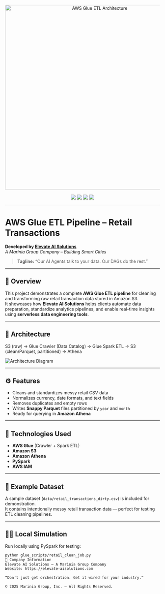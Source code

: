 <!-- Badges & Branding -->
<p align="center">
  <img src="architecture_diagram.png" width="600" alt="AWS Glue ETL Architecture"><br><br>
  <a href="https://elevate-aisolutions.com"><img src="https://img.shields.io/badge/Built%20By-Elevate%20AI%20Solutions-%238A2BE2?style=for-the-badge&logo=amazonaws&logoColor=white"></a>
  <img src="https://img.shields.io/badge/Python-3.10+-blue?style=for-the-badge&logo=python&logoColor=white">
  <img src="https://img.shields.io/badge/AWS%20Glue-Spark%20ETL-orange?style=for-the-badge&logo=apache-spark&logoColor=white">
  <img src="https://img.shields.io/badge/Status-Portfolio%20Demo-green?style=for-the-badge&logo=github&logoColor=white">
</p>

---

# AWS Glue ETL Pipeline – Retail Transactions  

**Developed by [Elevate AI Solutions](https://elevate-aisolutions.com)**  
*A Marinia Group Company – Building Smart Cities*  

> **Tagline:** “Our AI Agents talk to your data. Our DAGs do the rest.”  

---

## 🧭 Overview  
This project demonstrates a complete **AWS Glue ETL pipeline** for cleaning and transforming raw retail transaction data stored in Amazon S3.  
It showcases how **Elevate AI Solutions** helps clients automate data preparation, standardize analytics pipelines, and enable real-time insights using **serverless data engineering tools**.

---

## 🧩 Architecture  
S3 (raw) → Glue Crawler (Data Catalog) → Glue Spark ETL → S3 (clean/Parquet, partitioned) → Athena  

![Architecture Diagram](architecture_diagram.png)

---

## ⚙️ Features  
- Cleans and standardizes messy retail CSV data  
- Normalizes currency, date formats, and text fields  
- Removes duplicates and empty rows  
- Writes **Snappy Parquet** files partitioned by `year` and `month`  
- Ready for querying in **Amazon Athena**  

---

## 🧰 Technologies Used  
- **AWS Glue** (Crawler + Spark ETL)  
- **Amazon S3**  
- **Amazon Athena**  
- **PySpark**  
- **AWS IAM**  

---

## 🧾 Example Dataset  
A sample dataset (`data/retail_transactions_dirty.csv`) is included for demonstration.  
It contains intentionally messy retail transaction data — perfect for testing ETL cleaning pipelines.

---

## 🧑‍💻 Local Simulation  
Run locally using PySpark for testing:  
```bash
python glue_scripts/retail_clean_job.py
🏢 Company Information
Elevate AI Solutions — A Marinia Group Company
Website: https://elevate-aisolutions.com

“Don’t just get orchestration. Get it wired for your industry.”

© 2025 Marinia Group, Inc. – All Rights Reserved.
